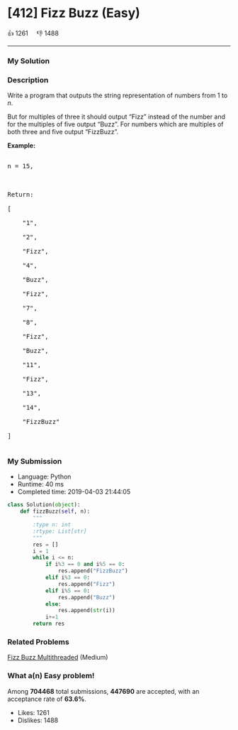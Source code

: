 # [412] Fizz Buzz (Easy)



:+1: 1261 &nbsp; &nbsp; :thumbsdown: 1488

---

### My Solution


### Description
<p>Write a program that outputs the string representation of numbers from 1 to <i>n</i>.</p>

<p>But for multiples of three it should output “Fizz” instead of the number and for the multiples of five output “Buzz”. For numbers which are multiples of both three and five output “FizzBuzz”.</p>

<p><b>Example:</b>
<pre>
n = 15,

Return:
[
    "1",
    "2",
    "Fizz",
    "4",
    "Buzz",
    "Fizz",
    "7",
    "8",
    "Fizz",
    "Buzz",
    "11",
    "Fizz",
    "13",
    "14",
    "FizzBuzz"
]
</pre>
</p>


### My Submission

- Language: Python
- Runtime: 40 ms
- Completed time: 2019-04-03 21:44:05

```Python
class Solution(object):
    def fizzBuzz(self, n):
        """
        :type n: int
        :rtype: List[str]
        """
        res = []
        i = 1
        while i <= n:
            if i%3 == 0 and i%5 == 0:
                res.append("FizzBuzz")
            elif i%3 == 0:
                res.append("Fizz")
            elif i%5 == 0:
                res.append("Buzz")
            else:
                res.append(str(i))
            i+=1  
        return res
```


### Related Problems
[Fizz Buzz Multithreaded](https://leetcode.com/problems/fizz-buzz-multithreaded/) (Medium) <br>



### What a(n) Easy problem!
Among **704468** total submissions, **447690** are accepted, with an acceptance rate of **63.6%**. <br>

- Likes: 1261
- Dislikes: 1488

